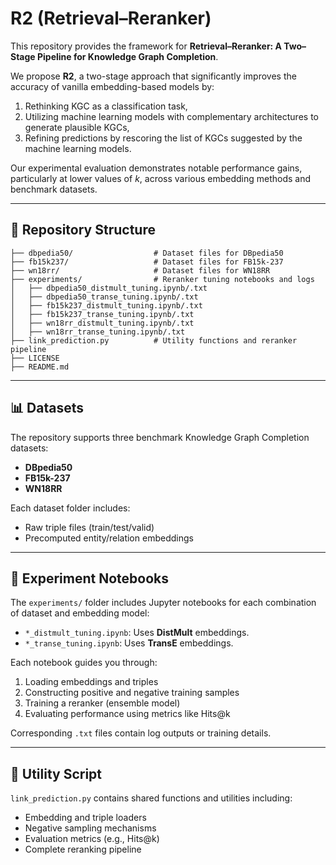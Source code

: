 
# R2 (**Retrieval–Reranker**)

This repository provides the framework for **Retrieval–Reranker: A Two–Stage Pipeline for Knowledge Graph Completion**.

We propose **R2**, a two-stage approach that significantly improves the accuracy of vanilla embedding-based models by:

1. Rethinking KGC as a classification task,
2. Utilizing machine learning models with complementary architectures to generate plausible KGCs,
3. Refining predictions by rescoring the list of KGCs suggested by the machine learning models.

Our experimental evaluation demonstrates notable performance gains, particularly at lower values of *k*, across various embedding methods and benchmark datasets.

---

## 📁 Repository Structure

```
├── dbpedia50/                  # Dataset files for DBpedia50
├── fb15k237/                   # Dataset files for FB15k-237
├── wn18rr/                     # Dataset files for WN18RR
├── experiments/                # Reranker tuning notebooks and logs
│   ├── dbpedia50_distmult_tuning.ipynb/.txt
│   ├── dbpedia50_transe_tuning.ipynb/.txt
│   ├── fb15k237_distmult_tuning.ipynb/.txt
│   ├── fb15k237_transe_tuning.ipynb/.txt
│   ├── wn18rr_distmult_tuning.ipynb/.txt
│   ├── wn18rr_transe_tuning.ipynb/.txt
├── link_prediction.py          # Utility functions and reranker pipeline
├── LICENSE
├── README.md
```

---

## 📊 Datasets

The repository supports three benchmark Knowledge Graph Completion datasets:
- **DBpedia50**
- **FB15k-237**
- **WN18RR**

Each dataset folder includes:
- Raw triple files (train/test/valid)
- Precomputed entity/relation embeddings

---

## 📒 Experiment Notebooks

The `experiments/` folder includes Jupyter notebooks for each combination of dataset and embedding model:

- `*_distmult_tuning.ipynb`: Uses **DistMult** embeddings.
- `*_transe_tuning.ipynb`: Uses **TransE** embeddings.

Each notebook guides you through:
1. Loading embeddings and triples
2. Constructing positive and negative training samples
3. Training a reranker (ensemble model)
4. Evaluating performance using metrics like Hits@k

Corresponding `.txt` files contain log outputs or training details.

---

## 🧰 Utility Script

`link_prediction.py` contains shared functions and utilities including:
- Embedding and triple loaders
- Negative sampling mechanisms
- Evaluation metrics (e.g., Hits@k)
- Complete reranking pipeline
